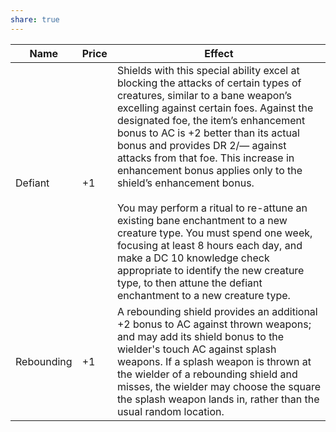 ```yaml
---
share: true
---
```

| Name       | Price  | Effect                                                                                                                                                                                                                                                                                                                                                                                                                                                                                                                                                                                                                                                                                                          |
| ---------- | ------ | --------------------------------------------------------------------------------------------------------------------------------------------------------------------------------------------------------------------------------------------------------------------------------------------------------------------------------------------------------------------------------------------------------------------------------------------------------------------------------------------------------------------------------------------------------------------------------------------------------------------------------------------------------------------------------------------------------------- |
| Defiant    | +1     | Shields with this special ability excel at blocking the attacks of certain types of creatures, similar to a bane weapon’s excelling against certain foes. Against the designated foe, the item’s enhancement bonus to AC is +2 better than its actual bonus and provides DR 2/— against attacks from that foe. This increase in enhancement bonus applies only to the shield’s enhancement bonus.<br><br>You may perform a ritual to re-attune an existing bane enchantment to a new creature type. You must spend one week, focusing at least 8 hours each day, and make a DC 10 knowledge check appropriate to identify the new creature type, to then attune the defiant enchantment to a new creature type. |
| Rebounding | +1     | A rebounding shield provides an additional +2 bonus to AC against thrown weapons; and may add its shield bonus to the wielder's touch AC against splash weapons. If a splash weapon is thrown at the wielder of a rebounding shield and misses, the wielder may choose the square the splash weapon lands in, rather than the usual random location.                                                                                                                                                                                                                                                                                                                                                            |
